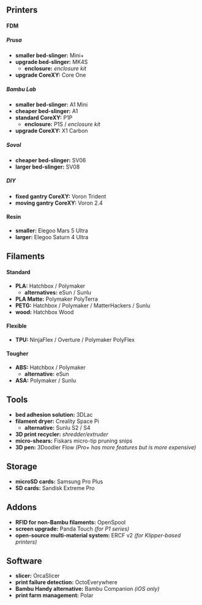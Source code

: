 ## Printers

#### FDM

##### Prusa

- **smaller bed-slinger:** Mini+
- **upgrade bed-slinger:** MK4S
	- **enclosure:** *enclosure kit*
- **upgrade CoreXY:** Core One

##### Bambu Lab

- **smaller bed-slinger:** A1 Mini 
- **cheaper bed-slinger:** A1
- **standard CoreXY:** P1P
	- **enclosure:** P1S / *enclosure kit*
- **upgrade CoreXY:** X1 Carbon

##### Sovol

- **cheaper bed-slinger:** SV06
- **larger bed-slinger:** SV08

##### DIY

- **fixed gantry CoreXY:** Voron Trident
- **moving gantry CoreXY:** Voron 2.4

#### Resin

- **smaller:** Elegoo Mars 5 Ultra
- **larger:** Elegoo Saturn 4 Ultra

## Filaments

#### Standard

- **PLA:** Hatchbox / Polymaker
	- **alternatives:** eSun / Sunlu
- **PLA Matte:** Polymaker PolyTerra
- **PETG:** Hatchbox / Polymaker / MatterHackers / Sunlu
- **wood:** Hatchbox Wood

#### Flexible

- **TPU:** NinjaFlex / Overture / Polymaker PolyFlex

#### Tougher

- **ABS:** Hatchbox / Polymaker
	- **alternative:** eSun
- **ASA:** Polymaker / Sunlu

## Tools

- **bed adhesion solution:** 3DLac
- **filament dryer:** Creality Space Pi
	- **alternative:** Sunlu S2 / S4
- **3D print recycler:** _shredder/extruder_
- **micro-shears:** Fiskars micro-tip pruning snips
- **3D pen:** 3Doodler Flow *(Pro+ has more features but is more expensive)*

## Storage

- **microSD cards:** Samsung Pro Plus
- **SD cards:** Sandisk Extreme Pro

## Addons

- **RFID for non-Bambu filaments:** OpenSpool
- **screen upgrade:** Panda Touch *(for P1 series)*
- **open-source multi-material system:** ERCF v2 *(for Klipper-based printers)*

## Software

- **slicer:** OrcaSlicer
- **print failure detection:** OctoEverywhere
- **Bambu Handy alternative:** Bambu Companion *(iOS only)*
- **print farm management:** Polar
